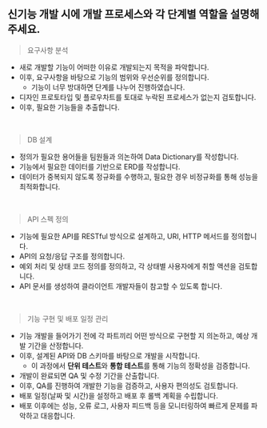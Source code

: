 ## 신기능 개발 시에 개발 프로세스와 각 단계별 역할을 설명해주세요.

> 요구사항 분석
>

- 새로 개발할 기능이 어떠한 이유로 개발되는지 목적을 파악합니다.
- 이후, 요구사항을 바탕으로 기능의 범위와 우선순위를 정의합니다.
    - 기능이 너무 방대하면 단계를 나누어 진행하였습니다.
- 디자인 프로토타입 및 플로우차트를 토대로 누락된 프로세스가 없는지 검토합니다.
- 이후, 필요한 기능들을 추출합니다.

<br/>

> DB 설계
>

- 정의가 필요한 용어들을 팀원들과 의논하여 Data Dictionary를 작성합니다.
- 기능에서 필요한 데이터를 기반으로 ERD를 작성합니다.
- 데이터가 중복되지 않도록 정규화를 수행하고, 필요한 경우 비정규화를 통해 성능을 최적화합니다.

<br/>

> API 스펙 정의
>

- 기능에 필요한 API를 RESTful 방식으로 설계하고, URI, HTTP 메서드를 정의합니다.
- API의 요청/응답 구조를 정의합니다.
- 예외 처리 및 상태 코드 정의를 정의하고, 각 상태별 사용자에게 취할 액션을 검토합니다.
- API 문서를 생성하여 클라이언트 개발자들이 참고할 수 있도록 합니다.

<br/>

> 기능 구현 및 배포 일정 관리
>

- 기능 개발을 들어가기 전에 각 파트끼리 어떤 방식으로 구현할 지 의논하고, 예상 개발 기간을 산정합니다.
- 이후, 설계된 API와 DB 스키마를 바탕으로 개발을 시작합니다.
    - 이 과정에서 **단위 테스트**와 **통합 테스트**를 통해 기능의 정확성을 검증합니다.
- 개발이 완료되면 QA 및 수정 기간을 산출합니다.
- 이후, QA를 진행하여 개발한 기능을 검증하고, 사용자 편의성도 검토합니다.
- 배포 일정(날짜 및 시간)을 설정하고 배포 후 롤백 계획을 수립합니다.
- 배포 이후에는 성능, 오류 로그, 사용자 피드백 등을 모니터링하여 빠르게 문제를 파악하고 대응합니다.